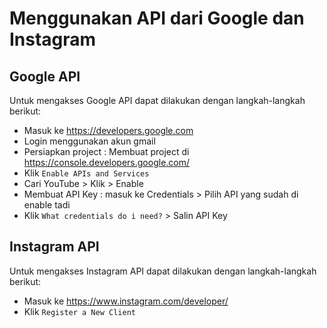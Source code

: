 # Menggunakan API dari Google dan Instagram

## Google API
Untuk mengakses Google API dapat dilakukan dengan langkah-langkah berikut:
* Masuk ke https://developers.google.com
* Login menggunakan akun gmail
* Persiapkan project : Membuat project di https://console.developers.google.com/
* Klik `Enable APIs and Services`
* Cari YouTube > Klik > Enable
* Membuat API Key : masuk ke Credentials > Pilih API yang sudah di enable tadi
* Klik `What credentials do i need?` > Salin API Key

## Instagram API
Untuk mengakses Instagram API dapat dilakukan dengan langkah-langkah berikut:
* Masuk ke https://www.instagram.com/developer/
* Klik `Register a New Client`
